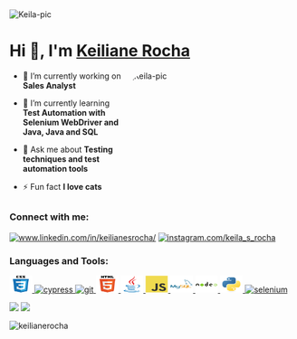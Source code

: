   <img align="center" alt="Keila-pic" width="1200" height="225" style="radius:600px;" src="https://media.giphy.com/media/lnfzT3k8g7wpG/giphy.gif?width=676&height=676">

 # Hi 👋, I'm  [Keiliane Rocha](https://www.linkedin.com/in/keilianesrocha/) 
 

  <img align="right" alt="Keila-pic" width="300" height="150" style="border-radius:50px;" src="https://media.giphy.com/media/4rZA5D22301iMgrUNd/giphy.gif?width=676&height=676">
  
  
- 🔭 I’m currently working on **Sales Analyst**

- 🌱 I’m currently learning **Test Automation with Selenium WebDriver and Java, Java and SQL**

- 💬 Ask me about **Testing techniques and test automation tools**

- ⚡ Fun fact **I love cats**
##
<p> 
<h3 align="left">Connect with me:</h3>
<p align="left">
<a href="https://www.linkedin.com/in/keilianesrocha/" target="blank"><img align="center" src="https://raw.githubusercontent.com/rahuldkjain/github-profile-readme-generator/master/src/images/icons/Social/linked-in-alt.svg" alt="www.linkedin.com/in/keilianesrocha/" height="30" width="40" /></a>
<a href="https://www.instagram.com/keila_s_rocha/" target="blank"><img align="center" src="https://raw.githubusercontent.com/rahuldkjain/github-profile-readme-generator/master/src/images/icons/Social/instagram.svg" alt="instagram.com/keila_s_rocha" height="30" width="40" /></a>
</p>

<h3 align="left">Languages and Tools:</h3>
<p <img align="left" alt="Keila-HTML" height="30" width="40"> <a href="https://www.w3schools.com/css/" target="_blank" rel="noreferrer"> <img src="https://raw.githubusercontent.com/devicons/devicon/master/icons/css3/css3-original-wordmark.svg" alt="css3" width="40" height="30"/> </a> <a href="https://www.cypress.io" target="_blank" rel="noreferrer"> <img src="https://raw.githubusercontent.com/simple-icons/simple-icons/6e46ec1fc23b60c8fd0d2f2ff46db82e16dbd75f/icons/cypress.svg" alt="cypress" width="40" height="30"/> </a> <a href="https://git-scm.com/" target="_blank" rel="noreferrer"> <img src="https://www.vectorlogo.zone/logos/git-scm/git-scm-icon.svg" alt="git" width="40" height="30"/> </a> <a href="https://www.w3.org/html/" target="_blank" rel="noreferrer"> <img src="https://raw.githubusercontent.com/devicons/devicon/master/icons/html5/html5-original-wordmark.svg" alt="html5" width="40" height="30"/> </a> <a href="https://www.java.com" target="_blank" rel="noreferrer"> <img src="https://raw.githubusercontent.com/devicons/devicon/master/icons/java/java-original.svg" alt="java" width="40" height="30"/> </a> <a href="https://developer.mozilla.org/en-US/docs/Web/JavaScript" target="_blank" rel="noreferrer"> <img src="https://raw.githubusercontent.com/devicons/devicon/master/icons/javascript/javascript-original.svg" alt="javascript" width="40" height="30"/> </a> <a href="https://www.mysql.com/" target="_blank" rel="noreferrer"> <img src="https://raw.githubusercontent.com/devicons/devicon/master/icons/mysql/mysql-original-wordmark.svg" alt="mysql" width="40" height="30"/> </a> <a href="https://nodejs.org" target="_blank" rel="noreferrer"> <img src="https://raw.githubusercontent.com/devicons/devicon/master/icons/nodejs/nodejs-original-wordmark.svg" alt="nodejs" width="40" height="30"/> </a> <a href="https://www.python.org" target="_blank" rel="noreferrer"> <img src="https://raw.githubusercontent.com/devicons/devicon/master/icons/python/python-original.svg" alt="python" width="40" height="30"/> </a> <a href="https://www.selenium.dev" target="_blank" rel="noreferrer"> <img src="https://raw.githubusercontent.com/detain/svg-logos/780f25886640cef088af994181646db2f6b1a3f8/svg/selenium-logo.svg" alt="selenium" width="40" height="30"/> </a> </p>

<div>
  <img src = "https://github-readme-stats.vercel.app/api?username=KeilianeRocha&show_icons=true&theme=synthwave&hide" width = 400>
  <img src = "https://github-readme-streak-stats.herokuapp.com?user=KeilianeRocha&theme=synthwave&hide_border=false" width = 400>
</div> 

 <p align="left"> <img src="https://komarev.com/ghpvc/?username=keilianerocha&label=Profile%20views&color=0e75b6&style=flat" alt="keilianerocha" /> </p>
